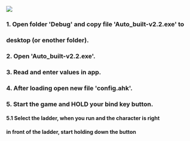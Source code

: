![](https://github.com/Stas-inside/Auto_built/blob/main/kis1-1.png)

### 1. Open folder 'Debug' and copy file 'Auto_built-v2.2.exe' to 
###    desktop (or enother folder).
### 2. Open 'Auto_built-v2.2.exe'.
### 3. Read and enter values in app.
### 4. After loading open new file 'config.ahk'.
### 5. Start the game and HOLD your bind key button.
#### 5.1 Select the ladder, when you run and the character is right
####     in front of the ladder, start holding down the button

